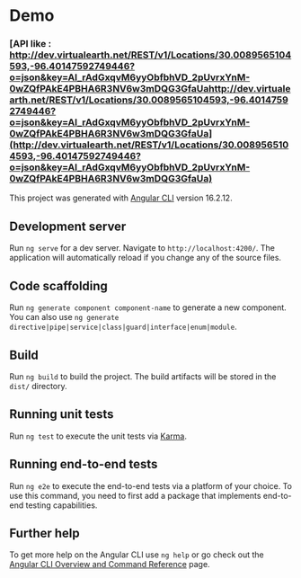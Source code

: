 # Demo
### [API like : http://dev.virtualearth.net/REST/v1/Locations/30.0089565104593,-96.40147592749446?o=json&key=Al_rAdGxqvM6yyObfbhVD_2pUvrxYnM-0wZQfPAkE4PBHA6R3NV6w3mDQG3GfaUahttp://dev.virtualearth.net/REST/v1/Locations/30.0089565104593,-96.40147592749446?o=json&key=Al_rAdGxqvM6yyObfbhVD_2pUvrxYnM-0wZQfPAkE4PBHA6R3NV6w3mDQG3GfaUa](http://dev.virtualearth.net/REST/v1/Locations/30.0089565104593,-96.40147592749446?o=json&key=Al_rAdGxqvM6yyObfbhVD_2pUvrxYnM-0wZQfPAkE4PBHA6R3NV6w3mDQG3GfaUa)

This project was generated with [Angular CLI](https://github.com/angular/angular-cli) version 16.2.12.

## Development server

Run `ng serve` for a dev server. Navigate to `http://localhost:4200/`. The application will automatically reload if you change any of the source files.

## Code scaffolding

Run `ng generate component component-name` to generate a new component. You can also use `ng generate directive|pipe|service|class|guard|interface|enum|module`.

## Build

Run `ng build` to build the project. The build artifacts will be stored in the `dist/` directory.

## Running unit tests

Run `ng test` to execute the unit tests via [Karma](https://karma-runner.github.io).

## Running end-to-end tests

Run `ng e2e` to execute the end-to-end tests via a platform of your choice. To use this command, you need to first add a package that implements end-to-end testing capabilities.

## Further help

To get more help on the Angular CLI use `ng help` or go check out the [Angular CLI Overview and Command Reference](https://angular.io/cli) page.
